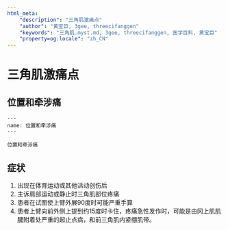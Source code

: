 ```yaml
---
html_meta:
    "description": "三角肌激痛点"
    "author": "黄宝臣, 3gee, threecifanggen"
    "keywords": "三角肌.myst.md, 3gee, threecifanggen, 医学百科, 黄宝臣"
    "property=og:locale": "zh_CN"
---
```


# 三角肌激痛点

## 位置和牵涉痛

```{figure} assets/img/2022-01-22-20-34-25.png
---
name: 位置和牵涉痛
---

位置和牵涉痛
```

## 症状

1. 出现在体育运动或其他活动创伤后
2. 主诉肩部运动或静止时三角肌部位疼痛
3. 患者在试图使上臂外展90度时可能严重手算
4. 患者上臂向前外侧上提到约15度时卡住，疼痛急性发作时，可能是由冈上肌肌腱附着处严重的起止点病，和前三角肌内紧绷肌带。